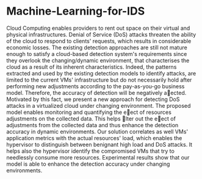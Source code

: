 # Machine-Learning-for-IDS
Cloud Computing enables providers to rent out space on their virtual and physical infrastructures. Denial of
Service (DoS) attacks threaten the ability of the cloud to respond to clients' requests, which results in
considerable economic losses. The existing detection approaches are still not mature enough to satisfy a
cloud-based detection system's requirements since they overlook the changing/dynamic environment, that
characterises the cloud as a result of its inherent characteristics. Indeed, the patterns extracted and used by the
existing detection models to identify attacks, are limited to the current VMs' infrastructure but do not
necessarily hold after performing new adjustments according to the pay-as-you-go business model. Therefore,
the accuracy of detection will be negatively aected. Motivated by this fact, we present a new approach for
detecting DoS attacks in a virtualized cloud under changing environment. The proposed model enables
monitoring and quantifying the eect of resources adjustments on the collected data. This helps lter out the
eect of adjustments from the collected data and thus enhance the detection accuracy in dynamic
environments. Our solution correlates as well VMs' application metrics with the actual resources' load, which
enables the hypervisor to distinguish between benignant high load and DoS attacks. It helps also the hypervisor
identify the compromised VMs that try to needlessly consume more resources. Experimental results show that
our model is able to enhance the detection accuracy under changing environments.
